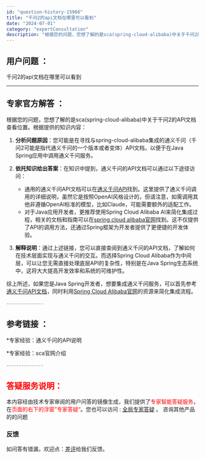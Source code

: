 ```yaml
---
id: "question-history-15966"
title: "千问2的api文档在哪里可以看到"
date: "2024-07-01"
category: "expertConsultation"
description: "根据您的问题，您想了解的是sca(spring-cloud-alibaba)中关于千问2的API文档查看位置。根据提供的知识内容：1. **分析问题原因**：您可能是在寻找与spring-cloud-alibaba集成的通义千问（千问2可能是指代通义千问的一个版本或者变体）API文档，以便于在Jav"
---
```


## 用户问题 ： 
 千问2的api文档在哪里可以看到  

---------------
## 专家官方解答 ：

根据您的问题，您想了解的是sca(spring-cloud-alibaba)中关于千问2的API文档查看位置。根据提供的知识内容：

1. **分析问题原因**：您可能是在寻找与spring-cloud-alibaba集成的通义千问（千问2可能是指代通义千问的一个版本或者变体）API文档，以便于在Java Spring应用中调用通义千问服务。

2. **依托知识给出答案**：在知识中提到，通义千问的API文档可以通过以下途径访问：
   - 通用的通义千问API文档可以在[通义千问API](https://api.aliyun.com/api-tools/sdk/bailian?spm=5176.29228872.J_3qCTT-C_2h2ygmnKNbKbb.4.8fae38b1cpU3vw&version=2023-06-01&language=java-async-tea&tab=primer-doc&scm=20140722.X_data-14ce560b9a2a78db69e3._.V_1)找到。这里提供了通义千问调用的详细说明，虽然它是按照OpenAI风格设计的，但请注意，如需调用其他非遵循OpenAI标准的模型，比如Claude，可能需要额外的适配工作。
   - 对于Java应用开发者，更推荐使用Spring Cloud Alibaba AI来简化集成过程，相关的文档和指南可以在[spring cloud alibaba官网](https://sca.aliyun.com)找到。这不仅提供了API的调用方法，还通过Spring框架为开发者提供了更便捷的开发体验。

3. **解释说明**：通过上述链接，您可以直接查阅到通义千问的API文档，了解如何在技术层面实现与通义千问的交互。而选择Spring Cloud Alibaba作为中间层，可以让您无需直接处理底层API的复杂性，特别是在Java Spring生态系统中，这将大大提高开发效率和系统的可维护性。

综上所述，如果您是Java Spring开发者，想要集成通义千问服务，可以首先参考[通义千问API文档](https://api.aliyun.com/api-tools/sdk/bailian?spm=5176.29228872.J_3qCTT-C_2h2ygmnKNbKbb.4.8fae38b1cpU3vw&version=2023-06-01&language=java-async-tea&tab=primer-doc&scm=20140722.X_data-14ce560b9a2a78db69e3._.V_1)，同时利用[Spring Cloud Alibaba官网](https://sca.aliyun.com)的资源来简化集成流程。


<font color="#949494">---------------</font> 


## 参考链接 ：

*专家经验：通义千问的API说明 
 
 *专家经验：sca官网介绍 


 <font color="#949494">---------------</font> 
 


## <font color="#FF0000">答疑服务说明：</font> 

本内容经由技术专家审阅的用户问答的镜像生成，我们提供了<font color="#FF0000">专家智能答疑服务</font>，在<font color="#FF0000">页面的右下的浮窗”专家答疑“</font>。您也可以访问 : [全局专家答疑](https://answer.opensource.alibaba.com/docs/intro) 。 咨询其他产品的的问题

### 反馈
如问答有错漏，欢迎点：[差评](https://ai.nacos.io/user/feedbackByEnhancerGradePOJOID?enhancerGradePOJOId=15967)给我们反馈。

